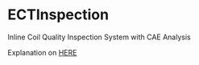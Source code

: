 # ECTInspection
Inline Coil Quality Inspection System with CAE Analysis

Explanation on [HERE](https://kmlee.xyz/Eddy-Current-Testing-CAE-Simulation-714b76d3f74340e690e48cec1f4f26be)
